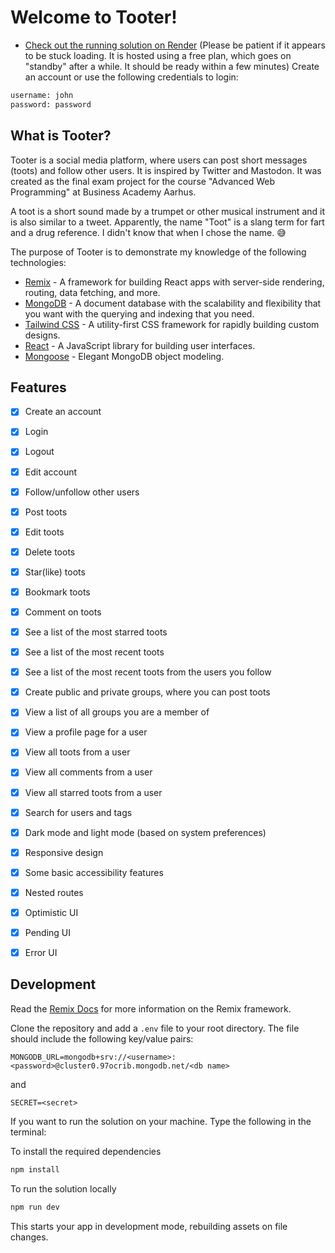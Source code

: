 # Welcome to Tooter!

- [Check out the running solution on Render](https://tooter.onrender.com/) (Please be patient if it appears to be stuck loading. It is hosted using a free plan, which goes on "standby" after a while. It should be ready within a few minutes)
  Create an account or use the following credentials to login:

```sh
username: john
password: password
```

## What is Tooter?

Tooter is a social media platform, where users can post short messages (toots) and follow other users. It is inspired by Twitter and Mastodon.
It was created as the final exam project for the course "Advanced Web Programming" at Business Academy Aarhus.

A toot is a short sound made by a trumpet or other musical instrument and it is also similar to a tweet.
Apparently, the name "Toot" is a slang term for fart and a drug reference. I didn't know that when I chose the name. :sweat_smile:

The purpose of Tooter is to demonstrate my knowledge of the following technologies:

- [Remix](https://remix.run/) - A framework for building React apps with server-side rendering, routing, data fetching, and more.
- [MongoDB](https://www.mongodb.com/) - A document database with the scalability and flexibility that you want with the querying and indexing that you need.
- [Tailwind CSS](https://tailwindcss.com/) - A utility-first CSS framework for rapidly building custom designs.
- [React](https://reactjs.org/) - A JavaScript library for building user interfaces.
- [Mongoose](https://mongoosejs.com/) - Elegant MongoDB object modeling.

## Features

- [x] Create an account
- [x] Login
- [x] Logout
- [x] Edit account
- [x] Follow/unfollow other users
- [x] Post toots
- [x] Edit toots
- [x] Delete toots
- [x] Star(like) toots
- [x] Bookmark toots
- [x] Comment on toots
- [x] See a list of the most starred toots
- [x] See a list of the most recent toots
- [x] See a list of the most recent toots from the users you follow
- [x] Create public and private groups, where you can post toots
- [x] View a list of all groups you are a member of
- [x] View a profile page for a user
- [x] View all toots from a user
- [x] View all comments from a user
- [x] View all starred toots from a user
- [x] Search for users and tags
- [x] Dark mode and light mode (based on system preferences)
- [x] Responsive design
- [x] Some basic accessibility features
- [x] Nested routes
- [x] Optimistic UI
- [x] Pending UI
- [x] Error UI


## Development

Read the [Remix Docs](https://remix.run/docs) for more information on the Remix framework.

Clone the repository and add a `.env` file to your root directory. The file should include the following key/value pairs:

```
MONGODB_URL=mongodb+srv://<username>:<password>@cluster0.97ocrib.mongodb.net/<db name>
```

and

```
SECRET=<secret>
```

If you want to run the solution on your machine. Type the following in the terminal:

To install the required dependencies

```sh
npm install
```

To run the solution locally

```sh
npm run dev
```

This starts your app in development mode, rebuilding assets on file changes.

